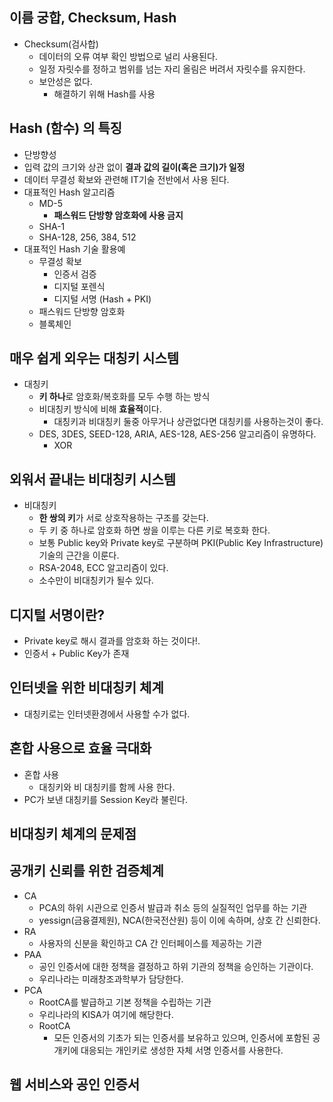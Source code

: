 ## 이름 궁합, Checksum, Hash
- Checksum(검사합)
	- 데이터의 오류 여부 확인 방법으로 널리 사용된다.
	- 일정 자릿수를 정하고 범위를 넘는 자리 올림은 버려서 자릿수를 유지한다.
	- 보안성은 없다.
		- 해결하기 위해 Hash를 사용

## Hash (함수) 의 특징
- 단방향성
- 입력 값의 크기와 상관 없이 **결과 값의 길이(혹은 크기)가 일정**
- 데이터 무결성 확보와 관련해 IT기술 전반에서 사용 된다.
- 대표적인 Hash 알고리즘
	- MD-5
		- **패스워드 단방향 암호화에 사용 금지**
	- SHA-1
	- SHA-128, 256, 384, 512
- 대표적인 Hash 기술 활용예
	- 무결성 확보
		- 인증서 검증
		- 디지털 포렌식
		- 디지털 서명 (Hash + PKI)
	- 패스워드 단방향 암호화
	- 블록체인

## 매우 쉽게 외우는 대칭키 시스템
- 대칭키
	- **키 하나**로 암호화/복호화를 모두 수행 하는 방식
	- 비대칭키 방식에 비해 **효율적**이다.
		- 대칭키과 비대칭키 둘중 아무거나 상관없다면 대칭키를 사용하는것이 좋다.
	- DES, 3DES, SEED-128, ARIA, AES-128, AES-256 알고리즘이 유명하다.
		- XOR

## 외워서 끝내는 비대칭키 시스템
- 비대칭키
	- **한 쌍의 키**가 서로 상호작용하는 구조를 갖는다.
	- 두 키 중 하나로 암호화 하면 쌍을 이루는 다른 키로 복호화 한다.
	- 보통 Public key와 Private key로 구분하며 PKI(Public Key Infrastructure) 기술의 근간을 이룬다.
	- RSA-2048, ECC 알고리즘이 있다.
	- 소수만이 비대칭키가 될수 있다.

## 디지털 서명이란?
- Private key로 해시 결과를 암호화 하는 것이다!.
- 인증서 + Public Key가 존재

## 인터넷을 위한 비대칭키 체계
- 대칭키로는 인터넷환경에서 사용할 수가 없다.

## 혼합 사용으로 효율 극대화
- 혼합 사용
	- 대칭키와 비 대칭키를 함께 사용 한다.
- PC가 보낸 대칭키를 Session Key라 불린다.

## 비대칭키 체계의 문제점

## 공개키 신뢰를 위한 검증체계
- CA
	- PCA의 하위 시관으로 인증서 발급과 취소 등의 실질적인 업무를 하는 기관
	- yessign(금융결제원), NCA(한국전산원) 등이 이에 속하며, 상호 간 신뢰한다.
- RA
	- 사용자의 신분을 확인하고 CA 간 인터페이스를 제공하는 기관
- PAA
	- 공인 인증서에 대한 정책을 결정하고 하위 기관의 정책을 승인하는 기관이다.
	- 우리나라는 미래창조과학부가 담당한다.
- PCA
	- RootCA를 발급하고 기본 정책을 수립하는 기관
	- 우리나라의 KISA가 여기에 해당한다.
	- RootCA
		- 모든 인증서의 기초가 되는 인증서를 보유하고 있으며, 인증서에 포함된 공개키에 대응되는 개인키로 생성한 자체 서명 인증서를 사용한다.

## 웹 서비스와 공인 인증서
